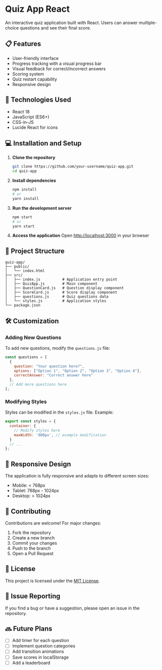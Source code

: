 # Quiz App React

An interactive quiz application built with React. Users can answer multiple-choice questions and see their final score.

## 📋 Features

- User-friendly interface
- Progress tracking with a visual progress bar
- Visual feedback for correct/incorrect answers
- Scoring system
- Quiz restart capability
- Responsive design

## 🚀 Technologies Used

- React 18
- JavaScript (ES6+)
- CSS-in-JS
- Lucide React for icons

## 💻 Installation and Setup

1. **Clone the repository**
   ```bash
   git clone https://github.com/your-username/quiz-app.git
   cd quiz-app
   ```

2. **Install dependencies**
   ```bash
   npm install
   # or
   yarn install
   ```

3. **Run the development server**
   ```bash
   npm start
   # or
   yarn start
   ```

4. **Access the application**
   Open [http://localhost:3000](http://localhost:3000) in your browser

## 📁 Project Structure

```
quiz-app/
├── public/
│   └── index.html
├── src/
│   ├── index.js          # Application entry point
│   ├── QuizApp.js        # Main component
│   ├── QuestionCard.js   # Question display component
│   ├── ScoreCard.js      # Score display component
│   ├── questions.js      # Quiz questions data
│   └── styles.js         # Application styles
└── package.json
```

## 🛠️ Customization

### Adding New Questions

To add new questions, modify the `questions.js` file:

```javascript
const questions = [
  {
    question: "Your question here?",
    options: ["Option 1", "Option 2", "Option 3", "Option 4"],
    correctAnswer: "Correct answer here"
  },
  // Add more questions here
];
```

### Modifying Styles

Styles can be modified in the `styles.js` file. Example:

```javascript
export const styles = {
  container: {
    // Modify styles here
    maxWidth: '800px', // example modification
  }
  // ...
};
```

## 📱 Responsive Design

The application is fully responsive and adapts to different screen sizes:
- Mobile: < 768px
- Tablet: 768px - 1024px
- Desktop: > 1024px

## 🤝 Contributing

Contributions are welcome! For major changes:
1. Fork the repository
2. Create a new branch
3. Commit your changes
4. Push to the branch
5. Open a Pull Request

## 📜 License

This project is licensed under the [MIT License](LICENSE).

## 🐛 Issue Reporting

If you find a bug or have a suggestion, please open an issue in the repository.

## 🔜 Future Plans

- [ ] Add timer for each question
- [ ] Implement question categories
- [ ] Add transition animations
- [ ] Save scores in localStorage
- [ ] Add a leaderboard

